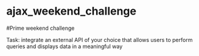 # ajax_weekend_challenge

#Prime weekend challenge

Task: integrate an external API of your choice that allows users to perform queries and displays data in a meaningful way
